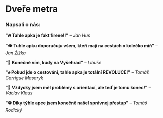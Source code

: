# Dveře metra

### Napsali o nás:

**"🔥 Tahle apka je fakt fireee!!"** – _Jan Hus_

**"👁 Tuhle apku doporučuju všem, kteří mají na cestách o kolečko míň"** – _Jan Žižka_

**"🏰 Konečně vím, kudy na Vyšehrad"** – _Libuše_

**"✊ Pokud jde o cestování, tahle apka je totální REVOLUCE!"** – _Tomáš Garrigue Masaryk_

**"🌈 Vždycky jsem měl problémy s orientací, ale teď je tomu konec!"** – _Václav Klaus_

**"⚽ Díky týhle apce jsem konečně našel správnej přestup"** – _Tomáš Rodický_